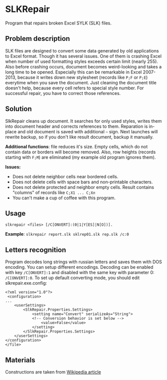 SLKRepair
=========

Program that repairs broken Excel SYLK (SLK) files.

Problem description
-------------------
SLK files are designed to convert some data generated by old applications to Excel format. Though it has several issues. One of them is crashing Excel when number of used formatting styles exceeds certain limit (nearly 255). Also before crashing occurs, document becomes weird-looking and takes a long time to be opened. Especially this can be remarkable in Excel 2007-2013, because it writes down new stylesheet (records like `P;F` or `P;E`) everytime when you save the document. Just cleaning the document title doesn't help, because every cell refers to special style number. For successful repair, you have to correct those references.

Solution
--------
SlkRepair cleans up document. It searches for only used styles, writes them into document header and corrects references to them. Reparation is in-place and old document is saved with additional `~` sign. Next launches will rewrite backup, so if you don't like result document, backup it manually.

**Additional functions**: file reduces it's size. Empty cells, which do not contain data or borders will become removed. Also, row heights (records starting with `F;M`) are eliminated (my example old program ignores them).

**Issues:**
  * Does not delete neighbor cells near bordered cells.
  * Does not delete cells with space bars and non-printable characters.
  * Does not delete protected and neighbor empty cells. Result contains "columns" of records like <code>C;X1 ... C;X<i>n</i></code>
  * You can't make a cup of coffee with this program.

Usage
-----

    slkrepair <files> [/C[ONVERT]:(0|1|Y[ES]|N[O])].
  
**Example**: `slkrepair report.slk sklrep01.slk rep.slk /c:0`

Letters recognition
-------------------

Program decodes long strings with russian letters and saves them with DOS encoding. You can setup different encodings. Decoding can be enabled with key `/C[ONVERT]:1` and disabled with the same key with parameter 0: `/C[ONVERT]:0`. To set up default converting mode, you should edit slkrepair.exe.config:

    <?xml version="1.0"?>
     <configuration>
    ...
        <userSettings>
            <SlkRepair.Properties.Settings>
                <setting name="Convert" serializeAs="String">
	            <!-- Conversion behavior is set below -->
                    <value>False</value>
                </setting>
            </SlkRepair.Properties.Settings>
        </userSettings>
    </configuration>
    </file>

Materials
---------
Constructions are taken from <a href=http://en.wikipedia.org/wiki/SYLK>Wikipedia article</a>
